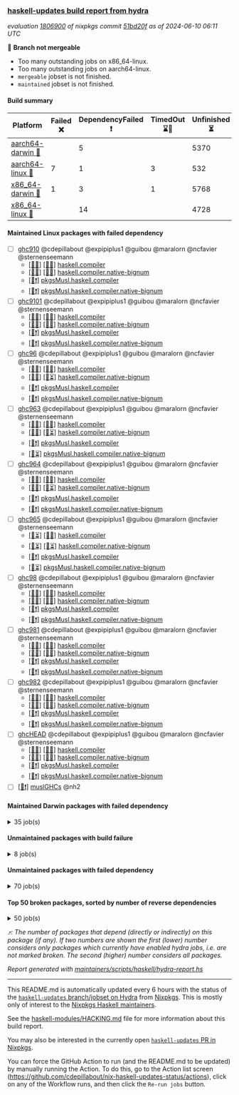 ### [haskell-updates build report from hydra](https://hydra.nixos.org/jobset/nixpkgs/haskell-updates)
*evaluation [1806900](https://hydra.nixos.org/eval/1806900) of nixpkgs commit [51bd20f](https://github.com/NixOS/nixpkgs/commits/51bd20f7c436b62e9140f77f66771d0e57e9300b) as of 2024-06-10 06:11 UTC*

🔴 **Branch not mergeable**
  * Too many outstanding jobs on x86_64-linux.
  * Too many outstanding jobs on aarch64-linux.
  * `mergeable` jobset is not finished.
  * `maintained` jobset is not finished.

#### Build summary

 | Platform | Failed ❌ | DependencyFailed ❗ | TimedOut ⌛🚫 | Unfinished ⏳ | Success ✅ | 
 | --- | --- | --- | --- | --- | --- | 
 | [aarch64-darwin 🍏](https://hydra.nixos.org/eval/1806900?filter=.aarch64-darwin) |  | 5 |  | 5370 | 1052 | 
 | [aarch64-linux 📱](https://hydra.nixos.org/eval/1806900?filter=.aarch64-linux) | 7 | 1 | 3 | 532 | 5936 | 
 | [x86_64-darwin 🍎](https://hydra.nixos.org/eval/1806900?filter=.x86_64-darwin) | 1 | 3 | 1 | 5768 | 663 | 
 | [x86_64-linux 🐧](https://hydra.nixos.org/eval/1806900?filter=.x86_64-linux) |  | 14 |  | 4728 | 1819 | 
#### Maintained Linux packages with failed dependency
- [ ] [ghc910](https://hydra.nixos.org/eval/1806900?filter=ghc910) @cdepillabout @expipiplus1 @guibou @maralorn @ncfavier @sternenseemann
  - [[📱✅]](https://hydra.nixos.org/build/261304099) [[🐧✅]](https://hydra.nixos.org/build/261283502) [haskell.compiler](https://hydra.nixos.org/eval/1806900?filter=haskell.compiler.ghc910)
  - [[📱✅]](https://hydra.nixos.org/build/261279295) [[🐧✅]](https://hydra.nixos.org/build/261291424) [haskell.compiler.native-bignum](https://hydra.nixos.org/eval/1806900?filter=haskell.compiler.native-bignum.ghc910)
  -  [[🐧❗]](https://hydra.nixos.org/build/261294179) [pkgsMusl.haskell.compiler](https://hydra.nixos.org/eval/1806900?filter=pkgsMusl.haskell.compiler.ghc910)
  -  [[🐧❗]](https://hydra.nixos.org/build/261298036) [pkgsMusl.haskell.compiler.native-bignum](https://hydra.nixos.org/eval/1806900?filter=pkgsMusl.haskell.compiler.native-bignum.ghc910)
- [ ] [ghc9101](https://hydra.nixos.org/eval/1806900?filter=ghc9101) @cdepillabout @expipiplus1 @guibou @maralorn @ncfavier @sternenseemann
  - [[📱✅]](https://hydra.nixos.org/build/261284226) [[🐧✅]](https://hydra.nixos.org/build/261292261) [haskell.compiler](https://hydra.nixos.org/eval/1806900?filter=haskell.compiler.ghc9101)
  - [[📱✅]](https://hydra.nixos.org/build/261278828) [[🐧✅]](https://hydra.nixos.org/build/261280616) [haskell.compiler.native-bignum](https://hydra.nixos.org/eval/1806900?filter=haskell.compiler.native-bignum.ghc9101)
  -  [[🐧❗]](https://hydra.nixos.org/build/261292886) [pkgsMusl.haskell.compiler](https://hydra.nixos.org/eval/1806900?filter=pkgsMusl.haskell.compiler.ghc9101)
  -  [[🐧❗]](https://hydra.nixos.org/build/261286270) [pkgsMusl.haskell.compiler.native-bignum](https://hydra.nixos.org/eval/1806900?filter=pkgsMusl.haskell.compiler.native-bignum.ghc9101)
- [ ] [ghc96](https://hydra.nixos.org/eval/1806900?filter=ghc96) @cdepillabout @expipiplus1 @guibou @maralorn @ncfavier @sternenseemann
  - [[📱✅]](https://hydra.nixos.org/build/262524359) [[🐧✅]](https://hydra.nixos.org/build/262517565) [haskell.compiler](https://hydra.nixos.org/eval/1806900?filter=haskell.compiler.ghc96)
  - [[📱✅]](https://hydra.nixos.org/build/262521283) [[🐧⏳]](https://hydra.nixos.org/build/262522314) [haskell.compiler.native-bignum](https://hydra.nixos.org/eval/1806900?filter=haskell.compiler.native-bignum.ghc96)
  -  [[🐧❗]](https://hydra.nixos.org/build/262523887) [pkgsMusl.haskell.compiler](https://hydra.nixos.org/eval/1806900?filter=pkgsMusl.haskell.compiler.ghc96)
  -  [[🐧❗]](https://hydra.nixos.org/build/262518227) [pkgsMusl.haskell.compiler.native-bignum](https://hydra.nixos.org/eval/1806900?filter=pkgsMusl.haskell.compiler.native-bignum.ghc96)
- [ ] [ghc963](https://hydra.nixos.org/eval/1806900?filter=ghc963) @cdepillabout @expipiplus1 @guibou @maralorn @ncfavier @sternenseemann
  - [[📱✅]](https://hydra.nixos.org/build/262520614) [[🐧✅]](https://hydra.nixos.org/build/262520979) [haskell.compiler](https://hydra.nixos.org/eval/1806900?filter=haskell.compiler.ghc963)
  - [[📱✅]](https://hydra.nixos.org/build/262527077) [[🐧⏳]](https://hydra.nixos.org/build/262508433) [haskell.compiler.native-bignum](https://hydra.nixos.org/eval/1806900?filter=haskell.compiler.native-bignum.ghc963)
  -  [[🐧❗]](https://hydra.nixos.org/build/262515234) [pkgsMusl.haskell.compiler](https://hydra.nixos.org/eval/1806900?filter=pkgsMusl.haskell.compiler.ghc963)
  -  [[🐧⏳]](https://hydra.nixos.org/build/262526738) [pkgsMusl.haskell.compiler.native-bignum](https://hydra.nixos.org/eval/1806900?filter=pkgsMusl.haskell.compiler.native-bignum.ghc963)
- [ ] [ghc964](https://hydra.nixos.org/eval/1806900?filter=ghc964) @cdepillabout @expipiplus1 @guibou @maralorn @ncfavier @sternenseemann
  - [[📱✅]](https://hydra.nixos.org/build/262522778) [[🐧✅]](https://hydra.nixos.org/build/262518094) [haskell.compiler](https://hydra.nixos.org/eval/1806900?filter=haskell.compiler.ghc964)
  - [[📱✅]](https://hydra.nixos.org/build/262529004) [[🐧⏳]](https://hydra.nixos.org/build/262522285) [haskell.compiler.native-bignum](https://hydra.nixos.org/eval/1806900?filter=haskell.compiler.native-bignum.ghc964)
  -  [[🐧❗]](https://hydra.nixos.org/build/262515614) [pkgsMusl.haskell.compiler](https://hydra.nixos.org/eval/1806900?filter=pkgsMusl.haskell.compiler.ghc964)
  -  [[🐧❗]](https://hydra.nixos.org/build/262514663) [pkgsMusl.haskell.compiler.native-bignum](https://hydra.nixos.org/eval/1806900?filter=pkgsMusl.haskell.compiler.native-bignum.ghc964)
- [ ] [ghc965](https://hydra.nixos.org/eval/1806900?filter=ghc965) @cdepillabout @expipiplus1 @guibou @maralorn @ncfavier @sternenseemann
  - [[📱⏳]](https://hydra.nixos.org/build/262516162) [[🐧✅]](https://hydra.nixos.org/build/262509668) [haskell.compiler](https://hydra.nixos.org/eval/1806900?filter=haskell.compiler.ghc965)
  - [[📱⏳]](https://hydra.nixos.org/build/262511569) [[🐧⏳]](https://hydra.nixos.org/build/262530709) [haskell.compiler.native-bignum](https://hydra.nixos.org/eval/1806900?filter=haskell.compiler.native-bignum.ghc965)
  -  [[🐧❗]](https://hydra.nixos.org/build/262507258) [pkgsMusl.haskell.compiler](https://hydra.nixos.org/eval/1806900?filter=pkgsMusl.haskell.compiler.ghc965)
  -  [[🐧⏳]](https://hydra.nixos.org/build/262506943) [pkgsMusl.haskell.compiler.native-bignum](https://hydra.nixos.org/eval/1806900?filter=pkgsMusl.haskell.compiler.native-bignum.ghc965)
- [ ] [ghc98](https://hydra.nixos.org/eval/1806900?filter=ghc98) @cdepillabout @expipiplus1 @guibou @maralorn @ncfavier @sternenseemann
  - [[📱✅]](https://hydra.nixos.org/build/261293000) [[🐧✅]](https://hydra.nixos.org/build/261295448) [haskell.compiler](https://hydra.nixos.org/eval/1806900?filter=haskell.compiler.ghc98)
  - [[📱✅]](https://hydra.nixos.org/build/261294231) [[🐧✅]](https://hydra.nixos.org/build/261281043) [haskell.compiler.native-bignum](https://hydra.nixos.org/eval/1806900?filter=haskell.compiler.native-bignum.ghc98)
  -  [[🐧❗]](https://hydra.nixos.org/build/261302214) [pkgsMusl.haskell.compiler](https://hydra.nixos.org/eval/1806900?filter=pkgsMusl.haskell.compiler.ghc98)
  -  [[🐧❗]](https://hydra.nixos.org/build/261294859) [pkgsMusl.haskell.compiler.native-bignum](https://hydra.nixos.org/eval/1806900?filter=pkgsMusl.haskell.compiler.native-bignum.ghc98)
- [ ] [ghc981](https://hydra.nixos.org/eval/1806900?filter=ghc981) @cdepillabout @expipiplus1 @guibou @maralorn @ncfavier @sternenseemann
  - [[📱✅]](https://hydra.nixos.org/build/261304036) [[🐧✅]](https://hydra.nixos.org/build/261288329) [haskell.compiler](https://hydra.nixos.org/eval/1806900?filter=haskell.compiler.ghc981)
  - [[📱✅]](https://hydra.nixos.org/build/261297206) [[🐧✅]](https://hydra.nixos.org/build/261295313) [haskell.compiler.native-bignum](https://hydra.nixos.org/eval/1806900?filter=haskell.compiler.native-bignum.ghc981)
  -  [[🐧❗]](https://hydra.nixos.org/build/261278940) [pkgsMusl.haskell.compiler](https://hydra.nixos.org/eval/1806900?filter=pkgsMusl.haskell.compiler.ghc981)
  -  [[🐧❗]](https://hydra.nixos.org/build/261297507) [pkgsMusl.haskell.compiler.native-bignum](https://hydra.nixos.org/eval/1806900?filter=pkgsMusl.haskell.compiler.native-bignum.ghc981)
- [ ] [ghc982](https://hydra.nixos.org/eval/1806900?filter=ghc982) @cdepillabout @expipiplus1 @guibou @maralorn @ncfavier @sternenseemann
  - [[📱✅]](https://hydra.nixos.org/build/261286260) [[🐧✅]](https://hydra.nixos.org/build/261303623) [haskell.compiler](https://hydra.nixos.org/eval/1806900?filter=haskell.compiler.ghc982)
  - [[📱✅]](https://hydra.nixos.org/build/261304486) [[🐧✅]](https://hydra.nixos.org/build/261304618) [haskell.compiler.native-bignum](https://hydra.nixos.org/eval/1806900?filter=haskell.compiler.native-bignum.ghc982)
  -  [[🐧❗]](https://hydra.nixos.org/build/261282026) [pkgsMusl.haskell.compiler](https://hydra.nixos.org/eval/1806900?filter=pkgsMusl.haskell.compiler.ghc982)
  -  [[🐧❗]](https://hydra.nixos.org/build/261301962) [pkgsMusl.haskell.compiler.native-bignum](https://hydra.nixos.org/eval/1806900?filter=pkgsMusl.haskell.compiler.native-bignum.ghc982)
- [ ] [ghcHEAD](https://hydra.nixos.org/eval/1806900?filter=ghcHEAD) @cdepillabout @expipiplus1 @guibou @maralorn @ncfavier @sternenseemann
  - [[📱✅]](https://hydra.nixos.org/build/261290889) [[🐧✅]](https://hydra.nixos.org/build/261278045) [haskell.compiler](https://hydra.nixos.org/eval/1806900?filter=haskell.compiler.ghcHEAD)
  - [[📱✅]](https://hydra.nixos.org/build/261298930) [[🐧✅]](https://hydra.nixos.org/build/261286657) [haskell.compiler.native-bignum](https://hydra.nixos.org/eval/1806900?filter=haskell.compiler.native-bignum.ghcHEAD)
  -  [[🐧❗]](https://hydra.nixos.org/build/261287828) [pkgsMusl.haskell.compiler](https://hydra.nixos.org/eval/1806900?filter=pkgsMusl.haskell.compiler.ghcHEAD)
  -  [[🐧❗]](https://hydra.nixos.org/build/261296544) [pkgsMusl.haskell.compiler.native-bignum](https://hydra.nixos.org/eval/1806900?filter=pkgsMusl.haskell.compiler.native-bignum.ghcHEAD)
- [ ] [[🐧❗]](https://hydra.nixos.org/build/261289626) [muslGHCs](https://hydra.nixos.org/eval/1806900?filter=muslGHCs) @nh2
#### Maintained Darwin packages with failed dependency
<details><summary>35 job(s) </summary>

- [ ] [cabal2nix](https://hydra.nixos.org/eval/1806900?filter=cabal2nix) @sternenseemann
  - [[🍏⏳]](https://hydra.nixos.org/build/262518715) [[🍎⏳]](https://hydra.nixos.org/build/262523172) [toplevel](https://hydra.nixos.org/eval/1806900?filter=cabal2nix)
  - [[🍏✅]](https://hydra.nixos.org/build/262389926) [[🍎✅]](https://hydra.nixos.org/build/262301085) [haskell.packages.ghc8107](https://hydra.nixos.org/eval/1806900?filter=haskell.packages.ghc8107.cabal2nix)
  - [[🍏❗]](https://hydra.nixos.org/build/262389863) [[🍎✅]](https://hydra.nixos.org/build/262301641) [haskell.packages.ghc902](https://hydra.nixos.org/eval/1806900?filter=haskell.packages.ghc902.cabal2nix)
  - [[🍏✅]](https://hydra.nixos.org/build/262389852) [[🍎✅]](https://hydra.nixos.org/build/262301049) [haskell.packages.ghc925](https://hydra.nixos.org/eval/1806900?filter=haskell.packages.ghc925.cabal2nix)
  - [[🍏✅]](https://hydra.nixos.org/build/262389879) [[🍎✅]](https://hydra.nixos.org/build/262301667) [haskell.packages.ghc926](https://hydra.nixos.org/eval/1806900?filter=haskell.packages.ghc926.cabal2nix)
  - [[🍏✅]](https://hydra.nixos.org/build/262389904) [[🍎✅]](https://hydra.nixos.org/build/262300894) [haskell.packages.ghc927](https://hydra.nixos.org/eval/1806900?filter=haskell.packages.ghc927.cabal2nix)
  - [[🍏✅]](https://hydra.nixos.org/build/262389931) [[🍎✅]](https://hydra.nixos.org/build/262301772) [haskell.packages.ghc928](https://hydra.nixos.org/eval/1806900?filter=haskell.packages.ghc928.cabal2nix)
  - [[🍏✅]](https://hydra.nixos.org/build/262389864) [[🍎✅]](https://hydra.nixos.org/build/262300841) [haskell.packages.ghc945](https://hydra.nixos.org/eval/1806900?filter=haskell.packages.ghc945.cabal2nix)
  - [[🍏✅]](https://hydra.nixos.org/build/262389894) [[🍎✅]](https://hydra.nixos.org/build/262301683) [haskell.packages.ghc946](https://hydra.nixos.org/eval/1806900?filter=haskell.packages.ghc946.cabal2nix)
  - [[🍏✅]](https://hydra.nixos.org/build/262389924) [[🍎✅]](https://hydra.nixos.org/build/262301092) [haskell.packages.ghc947](https://hydra.nixos.org/eval/1806900?filter=haskell.packages.ghc947.cabal2nix)
  - [[🍏✅]](https://hydra.nixos.org/build/262389936) [[🍎✅]](https://hydra.nixos.org/build/262301291) [haskell.packages.ghc948](https://hydra.nixos.org/eval/1806900?filter=haskell.packages.ghc948.cabal2nix)
  - [[🍏⏳]](https://hydra.nixos.org/build/262508486) [[🍎⏳]](https://hydra.nixos.org/build/262505222) [haskell.packages.ghc963](https://hydra.nixos.org/eval/1806900?filter=haskell.packages.ghc963.cabal2nix)
  - [[🍏⏳]](https://hydra.nixos.org/build/262508860) [[🍎⏳]](https://hydra.nixos.org/build/262511389) [haskell.packages.ghc964](https://hydra.nixos.org/eval/1806900?filter=haskell.packages.ghc964.cabal2nix)
  - [[🍏⏳]](https://hydra.nixos.org/build/262520529) [[🍎⏳]](https://hydra.nixos.org/build/262508252) [haskell.packages.ghc965](https://hydra.nixos.org/eval/1806900?filter=haskell.packages.ghc965.cabal2nix)
  - [[🍏⏳]](https://hydra.nixos.org/build/262508453) [[🍎⏳]](https://hydra.nixos.org/build/262525247) [haskell.packages.ghc981](https://hydra.nixos.org/eval/1806900?filter=haskell.packages.ghc981.cabal2nix)
  - [[🍏⏳]](https://hydra.nixos.org/build/262516560) [[🍎⏳]](https://hydra.nixos.org/build/262519558) [haskell.packages.ghc982](https://hydra.nixos.org/eval/1806900?filter=haskell.packages.ghc982.cabal2nix)
  - [[🍏⏳]](https://hydra.nixos.org/build/262520315) [[🍎⏳]](https://hydra.nixos.org/build/262517000) [haskellPackages](https://hydra.nixos.org/eval/1806900?filter=haskellPackages.cabal2nix)
- [ ] [weeder](https://hydra.nixos.org/eval/1806900?filter=weeder) @maralorn
  - [[🍏✅]](https://hydra.nixos.org/build/262300815) [[🍎✅]](https://hydra.nixos.org/build/262300727) [haskell.packages.ghc8107](https://hydra.nixos.org/eval/1806900?filter=haskell.packages.ghc8107.weeder)
  - [[🍏❗]](https://hydra.nixos.org/build/262302009) [[🍎✅]](https://hydra.nixos.org/build/262300839) [haskell.packages.ghc902](https://hydra.nixos.org/eval/1806900?filter=haskell.packages.ghc902.weeder)
  - [[🍏✅]](https://hydra.nixos.org/build/262301071) [[🍎✅]](https://hydra.nixos.org/build/262301212) [haskell.packages.ghc925](https://hydra.nixos.org/eval/1806900?filter=haskell.packages.ghc925.weeder)
  - [[🍏✅]](https://hydra.nixos.org/build/262301693) [[🍎✅]](https://hydra.nixos.org/build/262300937) [haskell.packages.ghc926](https://hydra.nixos.org/eval/1806900?filter=haskell.packages.ghc926.weeder)
  - [[🍏✅]](https://hydra.nixos.org/build/262300865) [[🍎✅]](https://hydra.nixos.org/build/262300669) [haskell.packages.ghc927](https://hydra.nixos.org/eval/1806900?filter=haskell.packages.ghc927.weeder)
  - [[🍏✅]](https://hydra.nixos.org/build/262300836) [[🍎✅]](https://hydra.nixos.org/build/262301689) [haskell.packages.ghc928](https://hydra.nixos.org/eval/1806900?filter=haskell.packages.ghc928.weeder)
  - [[🍏✅]](https://hydra.nixos.org/build/261278462) [[🍎✅]](https://hydra.nixos.org/build/261303651) [haskell.packages.ghc945](https://hydra.nixos.org/eval/1806900?filter=haskell.packages.ghc945.weeder)
  - [[🍏✅]](https://hydra.nixos.org/build/261290118) [[🍎✅]](https://hydra.nixos.org/build/261295794) [haskell.packages.ghc946](https://hydra.nixos.org/eval/1806900?filter=haskell.packages.ghc946.weeder)
  - [[🍏✅]](https://hydra.nixos.org/build/261303881) [[🍎✅]](https://hydra.nixos.org/build/261304538) [haskell.packages.ghc947](https://hydra.nixos.org/eval/1806900?filter=haskell.packages.ghc947.weeder)
  - [[🍏✅]](https://hydra.nixos.org/build/261295910) [[🍎✅]](https://hydra.nixos.org/build/261291464) [haskell.packages.ghc948](https://hydra.nixos.org/eval/1806900?filter=haskell.packages.ghc948.weeder)
  - [[🍏⏳]](https://hydra.nixos.org/build/262523455) [[🍎⏳]](https://hydra.nixos.org/build/262508597) [haskell.packages.ghc963](https://hydra.nixos.org/eval/1806900?filter=haskell.packages.ghc963.weeder)
  - [[🍏⏳]](https://hydra.nixos.org/build/262508489) [[🍎⏳]](https://hydra.nixos.org/build/262525486) [haskell.packages.ghc964](https://hydra.nixos.org/eval/1806900?filter=haskell.packages.ghc964.weeder)
  - [[🍏⏳]](https://hydra.nixos.org/build/262521579) [[🍎⏳]](https://hydra.nixos.org/build/262520208) [haskell.packages.ghc965](https://hydra.nixos.org/eval/1806900?filter=haskell.packages.ghc965.weeder)
  - [[🍏⏳]](https://hydra.nixos.org/build/262525907) [[🍎⏳]](https://hydra.nixos.org/build/262516608) [haskell.packages.ghc981](https://hydra.nixos.org/eval/1806900?filter=haskell.packages.ghc981.weeder)
  - [[🍏⏳]](https://hydra.nixos.org/build/262510023) [[🍎⏳]](https://hydra.nixos.org/build/262529651) [haskell.packages.ghc982](https://hydra.nixos.org/eval/1806900?filter=haskell.packages.ghc982.weeder)
  - [[🍏⏳]](https://hydra.nixos.org/build/262518128) [[🍎⏳]](https://hydra.nixos.org/build/262507490) [haskellPackages](https://hydra.nixos.org/eval/1806900?filter=haskellPackages.weeder)
</details>

#### Unmaintained packages with build failure
<details><summary>8 job(s) </summary>

- [ ] [[🍏⏳]](https://hydra.nixos.org/build/262515339) [[📱✅]](https://hydra.nixos.org/build/262509116) [[🍎❌]](https://hydra.nixos.org/build/262515600) [[🐧⏳]](https://hydra.nixos.org/build/262510996) [haskellPackages.iconv](https://hydra.nixos.org/eval/1806900?filter=haskellPackages.iconv)  ⤴️ 4 | 16
- [ ] [[🍏⏳]](https://hydra.nixos.org/build/262511049) [[📱❌]](https://hydra.nixos.org/build/262518917) [[🍎⏳]](https://hydra.nixos.org/build/262507518) [[🐧⏳]](https://hydra.nixos.org/build/262513869) [haskellPackages.css-syntax](https://hydra.nixos.org/eval/1806900?filter=haskellPackages.css-syntax)  ⤴️ 1 | 8
- [ ] [[🍏⏳]](https://hydra.nixos.org/build/262505779) [[📱❌]](https://hydra.nixos.org/build/262511025) [[🍎⏳]](https://hydra.nixos.org/build/262522210) [[🐧✅]](https://hydra.nixos.org/build/262507484) [haskellPackages.nlopt-haskell](https://hydra.nixos.org/eval/1806900?filter=haskellPackages.nlopt-haskell)  ⤴️ 1 | 1
- [ ] [[🍏⏳]](https://hydra.nixos.org/build/262530731) [[📱❌]](https://hydra.nixos.org/build/262517806) [[🍎⏳]](https://hydra.nixos.org/build/262516429) [[🐧⏳]](https://hydra.nixos.org/build/262512758) [haskellPackages.freetype2](https://hydra.nixos.org/eval/1806900?filter=haskellPackages.freetype2)  ⤴️ 0 | 12
- [ ] [[🍏⏳]](https://hydra.nixos.org/build/262520812) [[📱❌]](https://hydra.nixos.org/build/262505905) [[🍎⏳]](https://hydra.nixos.org/build/262523777) [[🐧⏳]](https://hydra.nixos.org/build/262508310) [haskellPackages.GOST34112012-Hash](https://hydra.nixos.org/eval/1806900?filter=haskellPackages.GOST34112012-Hash) 
- [ ] [[🍏⏳]](https://hydra.nixos.org/build/262516574) [[📱❌]](https://hydra.nixos.org/build/262508317) [[🍎⏳]](https://hydra.nixos.org/build/262521904) [[🐧⏳]](https://hydra.nixos.org/build/262524518) [haskellPackages.HsASA](https://hydra.nixos.org/eval/1806900?filter=haskellPackages.HsASA) 
- [ ] [[🍏⏳]](https://hydra.nixos.org/build/262513569) [[📱❌]](https://hydra.nixos.org/build/262505486) [[🍎⏳]](https://hydra.nixos.org/build/262504807) [[🐧⏳]](https://hydra.nixos.org/build/262522095) [haskellPackages.simdutf](https://hydra.nixos.org/eval/1806900?filter=haskellPackages.simdutf) 
- [ ] [[📱❌]](https://hydra.nixos.org/build/262530209) [[🐧⏳]](https://hydra.nixos.org/build/262508532) [haskellPackages.tasty-papi](https://hydra.nixos.org/eval/1806900?filter=haskellPackages.tasty-papi) 
</details>

#### Unmaintained packages with failed dependency
<details><summary>70 job(s) </summary>

- [ ] [random](https://hydra.nixos.org/eval/1806900?filter=random)  ⤴️ 2235 | 7326
  - [[🍏✅]](https://hydra.nixos.org/build/262522544) [[📱✅]](https://hydra.nixos.org/build/262529612) [[🍎✅]](https://hydra.nixos.org/build/262521779) [[🐧✅]](https://hydra.nixos.org/build/262521345) [haskellPackages](https://hydra.nixos.org/eval/1806900?filter=haskellPackages.random)
  -    [[🐧❗]](https://hydra.nixos.org/build/262507233) [pkgsMusl.haskellPackages](https://hydra.nixos.org/eval/1806900?filter=pkgsMusl.haskellPackages.random)
  -    [[🐧⏳]](https://hydra.nixos.org/build/262528833) [pkgsStatic.haskell.packages.native-bignum.ghc948](https://hydra.nixos.org/eval/1806900?filter=pkgsStatic.haskell.packages.native-bignum.ghc948.random)
  -    [[🐧⏳]](https://hydra.nixos.org/build/262510290) [pkgsStatic.haskell.packages.native-bignum.ghc982](https://hydra.nixos.org/eval/1806900?filter=pkgsStatic.haskell.packages.native-bignum.ghc982.random)
  -    [[🐧⏳]](https://hydra.nixos.org/build/262521895) [pkgsStatic.haskellPackages](https://hydra.nixos.org/eval/1806900?filter=pkgsStatic.haskellPackages.random)
- [ ] [lens](https://hydra.nixos.org/eval/1806900?filter=lens)  ⤴️ 712 | 2485
  - [[🍏✅]](https://hydra.nixos.org/build/262508089) [[📱✅]](https://hydra.nixos.org/build/262521036) [[🍎✅]](https://hydra.nixos.org/build/262518900) [[🐧✅]](https://hydra.nixos.org/build/262519842) [haskellPackages](https://hydra.nixos.org/eval/1806900?filter=haskellPackages.lens)
  -    [[🐧❗]](https://hydra.nixos.org/build/262512995) [pkgsMusl.haskellPackages](https://hydra.nixos.org/eval/1806900?filter=pkgsMusl.haskellPackages.lens)
  -    [[🐧⏳]](https://hydra.nixos.org/build/262511068) [pkgsStatic.haskell.packages.native-bignum.ghc948](https://hydra.nixos.org/eval/1806900?filter=pkgsStatic.haskell.packages.native-bignum.ghc948.lens)
  -    [[🐧⏳]](https://hydra.nixos.org/build/262507367) [pkgsStatic.haskellPackages](https://hydra.nixos.org/eval/1806900?filter=pkgsStatic.haskellPackages.lens)
- [ ] [ihaskell](https://hydra.nixos.org/eval/1806900?filter=ihaskell)  ⤴️ 7 | 17
  -    [[🐧❗]](https://hydra.nixos.org/build/262509858) [toplevel](https://hydra.nixos.org/eval/1806900?filter=ihaskell)
  - [[🍏⏳]](https://hydra.nixos.org/build/262509876) [[📱✅]](https://hydra.nixos.org/build/262507462) [[🍎⏳]](https://hydra.nixos.org/build/262530024) [[🐧✅]](https://hydra.nixos.org/build/262507366) [haskellPackages](https://hydra.nixos.org/eval/1806900?filter=haskellPackages.ihaskell)
- [ ] [hpack](https://hydra.nixos.org/eval/1806900?filter=hpack)  ⤴️ 3 | 15
  - [[🍏⏳]](https://hydra.nixos.org/build/262514235) [[📱✅]](https://hydra.nixos.org/build/262525571) [[🍎⏳]](https://hydra.nixos.org/build/262519594) [[🐧⏳]](https://hydra.nixos.org/build/262511257) [toplevel](https://hydra.nixos.org/eval/1806900?filter=hpack)
  - [[🍏✅]](https://hydra.nixos.org/build/262302038) [[📱✅]](https://hydra.nixos.org/build/261302313) [[🍎✅]](https://hydra.nixos.org/build/262301418) [[🐧✅]](https://hydra.nixos.org/build/261281329) [haskell.packages.ghc8107](https://hydra.nixos.org/eval/1806900?filter=haskell.packages.ghc8107.hpack)
  - [[🍏❗]](https://hydra.nixos.org/build/262301239) [[📱✅]](https://hydra.nixos.org/build/261302047) [[🍎✅]](https://hydra.nixos.org/build/262301872) [[🐧✅]](https://hydra.nixos.org/build/261292100) [haskell.packages.ghc902](https://hydra.nixos.org/eval/1806900?filter=haskell.packages.ghc902.hpack)
  - [[🍏✅]](https://hydra.nixos.org/build/262301527) [[📱✅]](https://hydra.nixos.org/build/261285735) [[🍎✅]](https://hydra.nixos.org/build/262301750) [[🐧✅]](https://hydra.nixos.org/build/261289324) [haskell.packages.ghc925](https://hydra.nixos.org/eval/1806900?filter=haskell.packages.ghc925.hpack)
  - [[🍏✅]](https://hydra.nixos.org/build/262301731) [[📱✅]](https://hydra.nixos.org/build/261278563) [[🍎✅]](https://hydra.nixos.org/build/262301148) [[🐧✅]](https://hydra.nixos.org/build/261301559) [haskell.packages.ghc926](https://hydra.nixos.org/eval/1806900?filter=haskell.packages.ghc926.hpack)
  - [[🍏✅]](https://hydra.nixos.org/build/262301784) [[📱✅]](https://hydra.nixos.org/build/261287060) [[🍎✅]](https://hydra.nixos.org/build/262300957) [[🐧✅]](https://hydra.nixos.org/build/261279055) [haskell.packages.ghc927](https://hydra.nixos.org/eval/1806900?filter=haskell.packages.ghc927.hpack)
  - [[🍏✅]](https://hydra.nixos.org/build/262301268) [[📱✅]](https://hydra.nixos.org/build/261291472) [[🍎✅]](https://hydra.nixos.org/build/262300763) [[🐧✅]](https://hydra.nixos.org/build/261278806) [haskell.packages.ghc928](https://hydra.nixos.org/eval/1806900?filter=haskell.packages.ghc928.hpack)
  - [[🍏✅]](https://hydra.nixos.org/build/262301133) [[📱✅]](https://hydra.nixos.org/build/261295817) [[🍎✅]](https://hydra.nixos.org/build/262301646) [[🐧✅]](https://hydra.nixos.org/build/261286126) [haskell.packages.ghc945](https://hydra.nixos.org/eval/1806900?filter=haskell.packages.ghc945.hpack)
  - [[🍏✅]](https://hydra.nixos.org/build/262300905) [[📱✅]](https://hydra.nixos.org/build/261290881) [[🍎✅]](https://hydra.nixos.org/build/262301048) [[🐧✅]](https://hydra.nixos.org/build/261287605) [haskell.packages.ghc946](https://hydra.nixos.org/eval/1806900?filter=haskell.packages.ghc946.hpack)
  - [[🍏✅]](https://hydra.nixos.org/build/262301073) [[📱✅]](https://hydra.nixos.org/build/261279772) [[🍎✅]](https://hydra.nixos.org/build/262301399) [[🐧✅]](https://hydra.nixos.org/build/261281005) [haskell.packages.ghc947](https://hydra.nixos.org/eval/1806900?filter=haskell.packages.ghc947.hpack)
  - [[🍏✅]](https://hydra.nixos.org/build/262301384) [[📱✅]](https://hydra.nixos.org/build/261301865) [[🍎✅]](https://hydra.nixos.org/build/262301416) [[🐧✅]](https://hydra.nixos.org/build/261296599) [haskell.packages.ghc948](https://hydra.nixos.org/eval/1806900?filter=haskell.packages.ghc948.hpack)
  - [[🍏⏳]](https://hydra.nixos.org/build/262520286) [[📱✅]](https://hydra.nixos.org/build/262521588) [[🍎⏳]](https://hydra.nixos.org/build/262513148) [[🐧⏳]](https://hydra.nixos.org/build/262515827) [haskell.packages.ghc963](https://hydra.nixos.org/eval/1806900?filter=haskell.packages.ghc963.hpack)
  - [[🍏⏳]](https://hydra.nixos.org/build/262521630) [[📱✅]](https://hydra.nixos.org/build/262523064) [[🍎⏳]](https://hydra.nixos.org/build/262522076) [[🐧⏳]](https://hydra.nixos.org/build/262515812) [haskell.packages.ghc964](https://hydra.nixos.org/eval/1806900?filter=haskell.packages.ghc964.hpack)
  - [[🍏⏳]](https://hydra.nixos.org/build/262526689) [[📱✅]](https://hydra.nixos.org/build/262517366) [[🍎⏳]](https://hydra.nixos.org/build/262510104) [[🐧✅]](https://hydra.nixos.org/build/262514705) [haskell.packages.ghc965](https://hydra.nixos.org/eval/1806900?filter=haskell.packages.ghc965.hpack)
  - [[🍏⏳]](https://hydra.nixos.org/build/262530207) [[📱✅]](https://hydra.nixos.org/build/262267257) [[🍎⏳]](https://hydra.nixos.org/build/262522431) [[🐧✅]](https://hydra.nixos.org/build/262267218) [haskell.packages.ghc981](https://hydra.nixos.org/eval/1806900?filter=haskell.packages.ghc981.hpack)
  - [[🍏⏳]](https://hydra.nixos.org/build/262507875) [[📱✅]](https://hydra.nixos.org/build/262267275) [[🍎⏳]](https://hydra.nixos.org/build/262523475) [[🐧✅]](https://hydra.nixos.org/build/262267253) [haskell.packages.ghc982](https://hydra.nixos.org/eval/1806900?filter=haskell.packages.ghc982.hpack)
  - [[🍏⏳]](https://hydra.nixos.org/build/262517317) [[📱✅]](https://hydra.nixos.org/build/262517894) [[🍎⏳]](https://hydra.nixos.org/build/262511303) [[🐧✅]](https://hydra.nixos.org/build/262508077) [haskellPackages](https://hydra.nixos.org/eval/1806900?filter=haskellPackages.hpack)
- [ ] [hoogle](https://hydra.nixos.org/eval/1806900?filter=hoogle)  ⤴️ 1 | 5
  - [[🍏✅]](https://hydra.nixos.org/build/262300827) [[📱✅]](https://hydra.nixos.org/build/261297246) [[🍎✅]](https://hydra.nixos.org/build/262301552) [[🐧✅]](https://hydra.nixos.org/build/261294260) [haskell.packages.ghc8107](https://hydra.nixos.org/eval/1806900?filter=haskell.packages.ghc8107.hoogle)
  - [[🍏❗]](https://hydra.nixos.org/build/262300713) [[📱✅]](https://hydra.nixos.org/build/261283688) [[🍎✅]](https://hydra.nixos.org/build/262301064) [[🐧✅]](https://hydra.nixos.org/build/261298616) [haskell.packages.ghc902](https://hydra.nixos.org/eval/1806900?filter=haskell.packages.ghc902.hoogle)
  - [[🍏✅]](https://hydra.nixos.org/build/262302021) [[📱✅]](https://hydra.nixos.org/build/261280103) [[🍎✅]](https://hydra.nixos.org/build/262301890) [[🐧✅]](https://hydra.nixos.org/build/261285784) [haskell.packages.ghc925](https://hydra.nixos.org/eval/1806900?filter=haskell.packages.ghc925.hoogle)
  - [[🍏✅]](https://hydra.nixos.org/build/262301838) [[📱✅]](https://hydra.nixos.org/build/261283792) [[🍎✅]](https://hydra.nixos.org/build/262300992) [[🐧✅]](https://hydra.nixos.org/build/261284928) [haskell.packages.ghc926](https://hydra.nixos.org/eval/1806900?filter=haskell.packages.ghc926.hoogle)
  - [[🍏✅]](https://hydra.nixos.org/build/262301629) [[📱✅]](https://hydra.nixos.org/build/261303951) [[🍎✅]](https://hydra.nixos.org/build/262301840) [[🐧✅]](https://hydra.nixos.org/build/261299456) [haskell.packages.ghc927](https://hydra.nixos.org/eval/1806900?filter=haskell.packages.ghc927.hoogle)
  - [[🍏✅]](https://hydra.nixos.org/build/262302044) [[📱✅]](https://hydra.nixos.org/build/261302184) [[🍎✅]](https://hydra.nixos.org/build/262301992) [[🐧✅]](https://hydra.nixos.org/build/261303796) [haskell.packages.ghc928](https://hydra.nixos.org/eval/1806900?filter=haskell.packages.ghc928.hoogle)
  - [[🍏✅]](https://hydra.nixos.org/build/262301387) [[📱✅]](https://hydra.nixos.org/build/261298523) [[🍎✅]](https://hydra.nixos.org/build/262300750) [[🐧✅]](https://hydra.nixos.org/build/261301409) [haskell.packages.ghc945](https://hydra.nixos.org/eval/1806900?filter=haskell.packages.ghc945.hoogle)
  - [[🍏✅]](https://hydra.nixos.org/build/262300693) [[📱✅]](https://hydra.nixos.org/build/261291570) [[🍎✅]](https://hydra.nixos.org/build/262301606) [[🐧✅]](https://hydra.nixos.org/build/261289016) [haskell.packages.ghc946](https://hydra.nixos.org/eval/1806900?filter=haskell.packages.ghc946.hoogle)
  - [[🍏✅]](https://hydra.nixos.org/build/262300965) [[📱✅]](https://hydra.nixos.org/build/261284588) [[🍎✅]](https://hydra.nixos.org/build/262300637) [[🐧✅]](https://hydra.nixos.org/build/261281188) [haskell.packages.ghc947](https://hydra.nixos.org/eval/1806900?filter=haskell.packages.ghc947.hoogle)
  - [[🍏✅]](https://hydra.nixos.org/build/262301907) [[📱✅]](https://hydra.nixos.org/build/261289639) [[🍎✅]](https://hydra.nixos.org/build/262300945) [[🐧✅]](https://hydra.nixos.org/build/261287382) [haskell.packages.ghc948](https://hydra.nixos.org/eval/1806900?filter=haskell.packages.ghc948.hoogle)
  - [[🍏⏳]](https://hydra.nixos.org/build/262505880) [[📱⏳]](https://hydra.nixos.org/build/262518150) [[🍎⏳]](https://hydra.nixos.org/build/262525341) [[🐧⏳]](https://hydra.nixos.org/build/262511171) [haskell.packages.ghc963](https://hydra.nixos.org/eval/1806900?filter=haskell.packages.ghc963.hoogle)
  - [[🍏⏳]](https://hydra.nixos.org/build/262511716) [[📱✅]](https://hydra.nixos.org/build/262507608) [[🍎⏳]](https://hydra.nixos.org/build/262509982) [[🐧⏳]](https://hydra.nixos.org/build/262514166) [haskell.packages.ghc964](https://hydra.nixos.org/eval/1806900?filter=haskell.packages.ghc964.hoogle)
  - [[🍏⏳]](https://hydra.nixos.org/build/262519525) [[📱✅]](https://hydra.nixos.org/build/262509018) [[🍎⏳]](https://hydra.nixos.org/build/262528636) [[🐧⏳]](https://hydra.nixos.org/build/262507988) [haskell.packages.ghc965](https://hydra.nixos.org/eval/1806900?filter=haskell.packages.ghc965.hoogle)
  - [[🍏⏳]](https://hydra.nixos.org/build/262508352) [[📱✅]](https://hydra.nixos.org/build/262267216) [[🍎⏳]](https://hydra.nixos.org/build/262523870) [[🐧✅]](https://hydra.nixos.org/build/262267267) [haskell.packages.ghc981](https://hydra.nixos.org/eval/1806900?filter=haskell.packages.ghc981.hoogle)
  - [[🍏⏳]](https://hydra.nixos.org/build/262510324) [[📱✅]](https://hydra.nixos.org/build/262267226) [[🍎⏳]](https://hydra.nixos.org/build/262523054) [[🐧✅]](https://hydra.nixos.org/build/262267217) [haskell.packages.ghc982](https://hydra.nixos.org/eval/1806900?filter=haskell.packages.ghc982.hoogle)
  - [[🍏⏳]](https://hydra.nixos.org/build/262505547) [[📱✅]](https://hydra.nixos.org/build/262529781) [[🍎⏳]](https://hydra.nixos.org/build/262530117) [[🐧⏳]](https://hydra.nixos.org/build/262519098) [haskellPackages](https://hydra.nixos.org/eval/1806900?filter=haskellPackages.hoogle)
- [ ] [[🍏⏳]](https://hydra.nixos.org/build/262506650) [[📱✅]](https://hydra.nixos.org/build/262509413) [[🍎❗]](https://hydra.nixos.org/build/262518745) [[🐧⏳]](https://hydra.nixos.org/build/262513239) [haskellPackages.soap](https://hydra.nixos.org/eval/1806900?filter=haskellPackages.soap)  ⤴️ 1 | 2
- [ ] [[🍏⏳]](https://hydra.nixos.org/build/262517670) [[📱⏳]](https://hydra.nixos.org/build/262524572) [[🍎❗]](https://hydra.nixos.org/build/262506962) [[🐧⏳]](https://hydra.nixos.org/build/262517427) [haskellPackages.hsexif](https://hydra.nixos.org/eval/1806900?filter=haskellPackages.hsexif)  ⤴️ 0 | 1
- [ ] [cabal2nix-unstable](https://hydra.nixos.org/eval/1806900?filter=cabal2nix-unstable) 
  - [[🍏✅]](https://hydra.nixos.org/build/262389881) [[📱✅]](https://hydra.nixos.org/build/262389913) [[🍎✅]](https://hydra.nixos.org/build/262389897) [[🐧✅]](https://hydra.nixos.org/build/262389874) [haskell.packages.ghc8107](https://hydra.nixos.org/eval/1806900?filter=haskell.packages.ghc8107.cabal2nix-unstable)
  - [[🍏❗]](https://hydra.nixos.org/build/262389856) [[📱✅]](https://hydra.nixos.org/build/262389910) [[🍎✅]](https://hydra.nixos.org/build/262389915) [[🐧✅]](https://hydra.nixos.org/build/262389893) [haskell.packages.ghc902](https://hydra.nixos.org/eval/1806900?filter=haskell.packages.ghc902.cabal2nix-unstable)
  - [[🍏✅]](https://hydra.nixos.org/build/262389918) [[📱✅]](https://hydra.nixos.org/build/262389907) [[🍎✅]](https://hydra.nixos.org/build/262389855) [[🐧✅]](https://hydra.nixos.org/build/262389909) [haskell.packages.ghc925](https://hydra.nixos.org/eval/1806900?filter=haskell.packages.ghc925.cabal2nix-unstable)
  - [[🍏✅]](https://hydra.nixos.org/build/262389917) [[📱✅]](https://hydra.nixos.org/build/262389930) [[🍎✅]](https://hydra.nixos.org/build/262389883) [[🐧✅]](https://hydra.nixos.org/build/262389869) [haskell.packages.ghc926](https://hydra.nixos.org/eval/1806900?filter=haskell.packages.ghc926.cabal2nix-unstable)
  - [[🍏✅]](https://hydra.nixos.org/build/262389914) [[📱✅]](https://hydra.nixos.org/build/262389889) [[🍎✅]](https://hydra.nixos.org/build/262389875) [[🐧✅]](https://hydra.nixos.org/build/262389935) [haskell.packages.ghc927](https://hydra.nixos.org/eval/1806900?filter=haskell.packages.ghc927.cabal2nix-unstable)
  - [[🍏✅]](https://hydra.nixos.org/build/262389857) [[📱✅]](https://hydra.nixos.org/build/262389884) [[🍎✅]](https://hydra.nixos.org/build/262389854) [[🐧✅]](https://hydra.nixos.org/build/262389878) [haskell.packages.ghc928](https://hydra.nixos.org/eval/1806900?filter=haskell.packages.ghc928.cabal2nix-unstable)
  - [[🍏✅]](https://hydra.nixos.org/build/262389890) [[📱✅]](https://hydra.nixos.org/build/262389932) [[🍎✅]](https://hydra.nixos.org/build/262389934) [[🐧✅]](https://hydra.nixos.org/build/262389851) [haskell.packages.ghc945](https://hydra.nixos.org/eval/1806900?filter=haskell.packages.ghc945.cabal2nix-unstable)
  - [[🍏✅]](https://hydra.nixos.org/build/262389896) [[📱✅]](https://hydra.nixos.org/build/262389858) [[🍎✅]](https://hydra.nixos.org/build/262389921) [[🐧✅]](https://hydra.nixos.org/build/262389903) [haskell.packages.ghc946](https://hydra.nixos.org/eval/1806900?filter=haskell.packages.ghc946.cabal2nix-unstable)
  - [[🍏✅]](https://hydra.nixos.org/build/262389873) [[📱✅]](https://hydra.nixos.org/build/262389853) [[🍎✅]](https://hydra.nixos.org/build/262389868) [[🐧✅]](https://hydra.nixos.org/build/262389888) [haskell.packages.ghc947](https://hydra.nixos.org/eval/1806900?filter=haskell.packages.ghc947.cabal2nix-unstable)
  - [[🍏✅]](https://hydra.nixos.org/build/262389886) [[📱✅]](https://hydra.nixos.org/build/262389908) [[🍎✅]](https://hydra.nixos.org/build/262389899) [[🐧✅]](https://hydra.nixos.org/build/262389898) [haskell.packages.ghc948](https://hydra.nixos.org/eval/1806900?filter=haskell.packages.ghc948.cabal2nix-unstable)
  - [[🍏⏳]](https://hydra.nixos.org/build/262518190) [[📱✅]](https://hydra.nixos.org/build/262524077) [[🍎⏳]](https://hydra.nixos.org/build/262508397) [[🐧⏳]](https://hydra.nixos.org/build/262518333) [haskell.packages.ghc963](https://hydra.nixos.org/eval/1806900?filter=haskell.packages.ghc963.cabal2nix-unstable)
  - [[🍏⏳]](https://hydra.nixos.org/build/262525084) [[📱✅]](https://hydra.nixos.org/build/262529130) [[🍎⏳]](https://hydra.nixos.org/build/262530000) [[🐧⏳]](https://hydra.nixos.org/build/262530224) [haskell.packages.ghc964](https://hydra.nixos.org/eval/1806900?filter=haskell.packages.ghc964.cabal2nix-unstable)
  - [[🍏⏳]](https://hydra.nixos.org/build/262505919) [[📱✅]](https://hydra.nixos.org/build/262525525) [[🍎⏳]](https://hydra.nixos.org/build/262509160) [[🐧⏳]](https://hydra.nixos.org/build/262514782) [haskell.packages.ghc965](https://hydra.nixos.org/eval/1806900?filter=haskell.packages.ghc965.cabal2nix-unstable)
  - [[🍏⏳]](https://hydra.nixos.org/build/262525792) [[📱✅]](https://hydra.nixos.org/build/262389859) [[🍎⏳]](https://hydra.nixos.org/build/262516791) [[🐧✅]](https://hydra.nixos.org/build/262389912) [haskell.packages.ghc981](https://hydra.nixos.org/eval/1806900?filter=haskell.packages.ghc981.cabal2nix-unstable)
  - [[🍏⏳]](https://hydra.nixos.org/build/262526036) [[📱✅]](https://hydra.nixos.org/build/262389911) [[🍎⏳]](https://hydra.nixos.org/build/262513382) [[🐧✅]](https://hydra.nixos.org/build/262389860) [haskell.packages.ghc982](https://hydra.nixos.org/eval/1806900?filter=haskell.packages.ghc982.cabal2nix-unstable)
  - [[🍏⏳]](https://hydra.nixos.org/build/262510664) [[📱✅]](https://hydra.nixos.org/build/262510761) [[🍎⏳]](https://hydra.nixos.org/build/262527332) [[🐧⏳]](https://hydra.nixos.org/build/262517736) [haskellPackages](https://hydra.nixos.org/eval/1806900?filter=haskellPackages.cabal2nix-unstable)
- [ ] [[🍏⏳]](https://hydra.nixos.org/build/262529761) [[📱❗]](https://hydra.nixos.org/build/262508420) [[🍎⏳]](https://hydra.nixos.org/build/262509501) [[🐧⏳]](https://hydra.nixos.org/build/262515371) [haskellPackages.hmatrix-nlopt](https://hydra.nixos.org/eval/1806900?filter=haskellPackages.hmatrix-nlopt) 
- [ ] [[🍏⏳]](https://hydra.nixos.org/build/262507762) [[📱✅]](https://hydra.nixos.org/build/262517690) [[🍎❗]](https://hydra.nixos.org/build/262530225) [[🐧⏳]](https://hydra.nixos.org/build/262510400) [haskellPackages.soap-openssl](https://hydra.nixos.org/eval/1806900?filter=haskellPackages.soap-openssl) 
</details>

#### Top 50 broken packages, sorted by number of reverse dependencies
<details><summary>50 job(s) </summary>

[gogol-core](https://packdeps.haskellers.com/reverse/gogol-core) ⤴️ 184  
[haskell98](https://packdeps.haskellers.com/reverse/haskell98) ⤴️ 152  
[failure](https://packdeps.haskellers.com/reverse/failure) ⤴️ 72  
[connection](https://packdeps.haskellers.com/reverse/connection) ⤴️ 56  
[enumerator](https://packdeps.haskellers.com/reverse/enumerator) ⤴️ 56  
[util](https://packdeps.haskellers.com/reverse/util) ⤴️ 49  
[derive](https://packdeps.haskellers.com/reverse/derive) ⤴️ 48  
[system-fileio](https://packdeps.haskellers.com/reverse/system-fileio) ⤴️ 45  
[web-routes](https://packdeps.haskellers.com/reverse/web-routes) ⤴️ 43  
[accelerate](https://packdeps.haskellers.com/reverse/accelerate) ⤴️ 42  
[syb-with-class](https://packdeps.haskellers.com/reverse/syb-with-class) ⤴️ 42  
[MonadCatchIO-transformers](https://packdeps.haskellers.com/reverse/MonadCatchIO-transformers) ⤴️ 41  
[TypeCompose](https://packdeps.haskellers.com/reverse/TypeCompose) ⤴️ 41  
[singletons-base](https://packdeps.haskellers.com/reverse/singletons-base) ⤴️ 41  
[PrimitiveArray](https://packdeps.haskellers.com/reverse/PrimitiveArray) ⤴️ 35  
[crypto-random](https://packdeps.haskellers.com/reverse/crypto-random) ⤴️ 35  
[rank1dynamic](https://packdeps.haskellers.com/reverse/rank1dynamic) ⤴️ 33  
[dual](https://packdeps.haskellers.com/reverse/dual) ⤴️ 32  
[hsp](https://packdeps.haskellers.com/reverse/hsp) ⤴️ 32  
[distributed-static](https://packdeps.haskellers.com/reverse/distributed-static) ⤴️ 31  
[language-ecmascript](https://packdeps.haskellers.com/reverse/language-ecmascript) ⤴️ 31  
[distributed-process](https://packdeps.haskellers.com/reverse/distributed-process) ⤴️ 30  
[iteratee](https://packdeps.haskellers.com/reverse/iteratee) ⤴️ 29  
[polysemy-time](https://packdeps.haskellers.com/reverse/polysemy-time) ⤴️ 29  
[composite-base](https://packdeps.haskellers.com/reverse/composite-base) ⤴️ 28  
[polysemy-resume](https://packdeps.haskellers.com/reverse/polysemy-resume) ⤴️ 28  
[polysemy-conc](https://packdeps.haskellers.com/reverse/polysemy-conc) ⤴️ 27  
[regexpr](https://packdeps.haskellers.com/reverse/regexpr) ⤴️ 26  
[crypto-numbers](https://packdeps.haskellers.com/reverse/crypto-numbers) ⤴️ 25  
[either-unwrap](https://packdeps.haskellers.com/reverse/either-unwrap) ⤴️ 25  
[polysemy-log](https://packdeps.haskellers.com/reverse/polysemy-log) ⤴️ 25  
[HList](https://packdeps.haskellers.com/reverse/HList) ⤴️ 24  
[web-routes-th](https://packdeps.haskellers.com/reverse/web-routes-th) ⤴️ 24  
[Crypto](https://packdeps.haskellers.com/reverse/Crypto) ⤴️ 22  
[crypto-pubkey](https://packdeps.haskellers.com/reverse/crypto-pubkey) ⤴️ 22  
[haskelldb](https://packdeps.haskellers.com/reverse/haskelldb) ⤴️ 22  
[wxdirect](https://packdeps.haskellers.com/reverse/wxdirect) ⤴️ 22  
[BiobaseTypes](https://packdeps.haskellers.com/reverse/BiobaseTypes) ⤴️ 21  
[alg](https://packdeps.haskellers.com/reverse/alg) ⤴️ 21  
[mmsyn2](https://packdeps.haskellers.com/reverse/mmsyn2) ⤴️ 21  
[userid](https://packdeps.haskellers.com/reverse/userid) ⤴️ 21  
[wxc](https://packdeps.haskellers.com/reverse/wxc) ⤴️ 21  
[biocore](https://packdeps.haskellers.com/reverse/biocore) ⤴️ 20  
[reform](https://packdeps.haskellers.com/reverse/reform) ⤴️ 20  
[wxcore](https://packdeps.haskellers.com/reverse/wxcore) ⤴️ 20  
[attoparsec-enumerator](https://packdeps.haskellers.com/reverse/attoparsec-enumerator) ⤴️ 19  
[bytestring-show](https://packdeps.haskellers.com/reverse/bytestring-show) ⤴️ 19  
[cprng-aes](https://packdeps.haskellers.com/reverse/cprng-aes) ⤴️ 19  
[fay](https://packdeps.haskellers.com/reverse/fay) ⤴️ 19  
[harp](https://packdeps.haskellers.com/reverse/harp) ⤴️ 19  
</details>


*⤴️: The number of packages that depend (directly or indirectly) on this package (if any). If two numbers are shown the first (lower) number considers only packages which currently have enabled hydra jobs, i.e. are not marked broken. The second (higher) number considers all packages.*

*Report generated with [maintainers/scripts/haskell/hydra-report.hs](https://github.com/NixOS/nixpkgs/blob/haskell-updates/maintainers/scripts/haskell/hydra-report.hs)*


----------------------------------------------------------------------

This README.md is automatically updated every 6 hours with the status of the
[`haskell-updates` branch/jobset on Hydra](https://hydra.nixos.org/jobset/nixpkgs/haskell-updates)
from [Nixpkgs](https://github.com/NixOS/nixpkgs).  This is mostly only of
interest to the [Nixpkgs Haskell maintainers](https://github.com/orgs/NixOS/teams/haskell).

See the
[haskell-modules/HACKING.md](https://github.com/NixOS/nixpkgs/blob/haskell-updates/pkgs/development/haskell-modules/HACKING.md)
file for more information about this build report.

You may also be interested in the currently open
[`haskell-updates` PR in Nixpkgs](https://github.com/nixos/nixpkgs/pulls?q=is%3Apr+is%3Aopen+head%3Ahaskell-updates).

You can force the GitHub Action to run (and the README.md to be updated) by
manually running the Action.  To do this, go to the Action list screen
(https://github.com/cdepillabout/nix-haskell-updates-status/actions),
click on any of the Workflow runs, and then click the `Re-run jobs` button.
